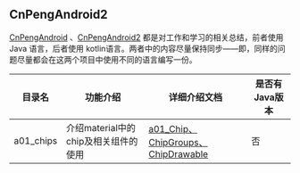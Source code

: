 ## CnPengAndroid2
[CnPengAndroid](https://github.com/CnPeng/CnPengAndroid.git) 
、[CnPengAndroid2](https://github.com/CnPeng/CnPengAndroid2.git) 都是对工作和学习的相关总结，前者使用 Java 语言，后者使用 kotlin语言。两者中的内容尽量保持同步——即，同样的问题尽量都会在这两个项目中使用不同的语言编写一份。


目录名|功能介绍|详细介绍文档|是否有Java版本
---|---|---|---
a01_chips|介绍material中的chip及相关组件的使用|[a01_Chip、ChipGroups、ChipDrawable](https://www.jianshu.com/p/d64a75ec7c74)|否